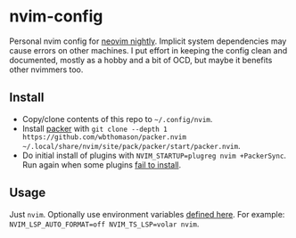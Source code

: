 # nvim-config

Personal nvim config for [neovim nightly](https://github.com/marcelbeumer/neovim). Implicit system dependencies may cause errors on other machines. I put effort in keeping the config clean and documented, mostly as a hobby and a bit of OCD, but maybe it benefits other nvimmers too.

## Install

- Copy/clone contents of this repo to `~/.config/nvim`.
- Install [packer](https://github.com/wbthomason/packer.nvim) with `git clone --depth 1 https://github.com/wbthomason/packer.nvim ~/.local/share/nvim/site/pack/packer/start/packer.nvim`.
- Do initial install of plugins with `NVIM_STARTUP=plugreg nvim +PackerSync`. Run again when some plugins [fail to install](https://github.com/wbthomason/packer.nvim/issues/897).

## Usage

Just `nvim`. Optionally use environment variables [defined here](./lua/conf/env.lua). For example: `NVIM_LSP_AUTO_FORMAT=off NVIM_TS_LSP=volar nvim`.
